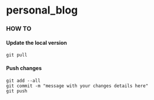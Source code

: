# personal_blog

### HOW TO
#### Update the local version
```
git pull
```

#### Push changes
```
git add --all
git commit -m "message with your changes details here"
git push
```